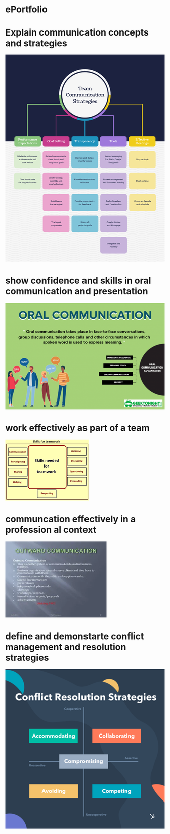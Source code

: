 # ePortfolio
<html>
  <head>
    <body>
      <h1>Explain communication concepts and strategies</h1>
      <img src= "harshil.png"alt"dsf">
      <h1>show confidence and skills in oral communication and presentation</h1>
       <img src= "harshil1.png"alt"dsf">
        <h1>work effectively as part of a team</h1>
       <img src= "download.png"alt"dsf">
        <h1>communcation effectively in a profession al context</h1>
      <img src= "img.webp"alt"dsf">
        <h1>define and demonstarte conflict management and resolution strategies</h1>
      <img src= "week.png"alt"dsf">
    </body>
  </head>
</html>
